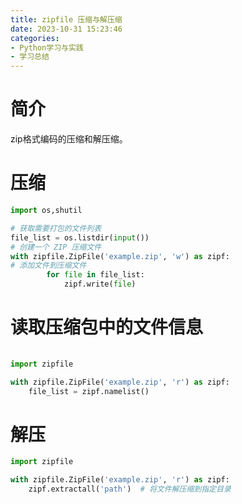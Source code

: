 ```yaml
---
title: zipfile 压缩与解压缩
date: 2023-10-31 15:23:46
categories:
- Python学习与实践
- 学习总结
---
```


# 简介

zip格式编码的压缩和解压缩。

# 压缩

```python
import os,shutil

# 获取需要打包的文件列表
file_list = os.listdir(input())
# 创建一个 ZIP 压缩文件
with zipfile.ZipFile('example.zip', 'w') as zipf:
# 添加文件到压缩文件
        for file in file_list:
            zipf.write(file)
```

# 读取压缩包中的文件信息

```python
    
import zipfile

with zipfile.ZipFile('example.zip', 'r') as zipf:
    file_list = zipf.namelist()
```

# 解压

```python
import zipfile

with zipfile.ZipFile('example.zip', 'r') as zipf:
    zipf.extractall('path')  # 将文件解压缩到指定目录
```